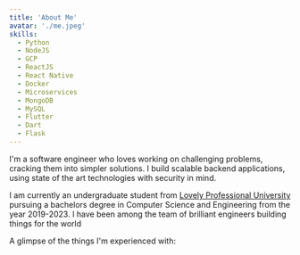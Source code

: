 ```yaml
---
title: 'About Me'
avatar: './me.jpeg'
skills:
  - Python
  - NodeJS
  - GCP
  - ReactJS
  - React Native
  - Docker
  - Microservices
  - MongoDB
  - MySQL
  - Flutter
  - Dart
  - Flask
---
```


I'm a software engineer who loves working on challenging problems, cracking them into simpler solutions. I build scalable backend applications, using state of the art technologies with security in mind.

I am currently an undergraduate student from [Lovely Professional University](https://www.lpu.in/) pursuing a bachelors degree in Computer Science and Engineering from the year 2019-2023. I have been among the team of brilliant engineers building things for the world

A glimpse of the things I'm experienced with:
